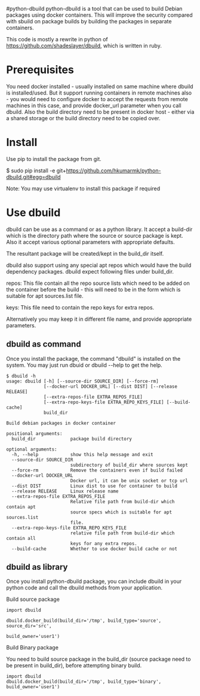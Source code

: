 #python-dbuild
python-dbuild is a tool that can be used to build Debian packages using docker
containers. This will improve the security compared with sbuild on package builds
by building the packages in separate containers.

This code is mostly a rewrite in python of
https://github.com/shadeslayer/dbuild, which is written in ruby.

# Prerequisites
 You need docker installed - usually installed on same machine where dbuild is
installed/used. But it support running containers in remote machines also - you
would need to configure docker to accept the requests from remote machines in
this case, and provide docker_url parameter when you call dbuild. Also the build
directory need to be present in docker host - either via a shared storage or the
build directory need to be copied over.

# Install
Use pip to install the package from git.

$ sudo pip install -e git+https://github.com/hkumarmk/python-dbuild.git#egg=dbuild

Note: You may use virtualenv to install this package if required

# Use dbuild

dbuild can be use as a command or as a python library. It accept a build-dir
which is the directory path where the source or source package is kept. Also it
accept various optional parameters with appropriate defaults.

The resultant package will be created/kept in the build_dir itself.

dbuild also support using any special apt repos which would have the build
dependency packages. dbuild expect following files under build_dir.

repos: This file contain all the repo source lists which need to be added on the
container before the build - this will need to be in the form which is suitable
for apt sources.list file.

keys: This file need to contain the repo keys for extra repos.

Alternatively you may keep it in different file name, and provide appropriate
parameters.

## dbuild as command

Once you install the package, the command "dbuild" is installed on the system.
You may just run dbuid or dbuild --help to get the help.

```
$ dbuild -h
usage: dbuild [-h] [--source-dir SOURCE_DIR] [--force-rm]
              [--docker-url DOCKER_URL] [--dist DIST] [--release RELEASE]
              [--extra-repos-file EXTRA_REPOS_FILE]
              [--extra-repo-keys-file EXTRA_REPO_KEYS_FILE] [--build-cache]
              build_dir

Build debian packages in docker container

positional arguments:
  build_dir             package build directory

optional arguments:
  -h, --help            show this help message and exit
  --source-dir SOURCE_DIR
                        subdirectory of build_dir where sources kept
  --force-rm            Remove the containers even if build failed
  --docker-url DOCKER_URL
                        Docker url, it can be unix socket or tcp url
  --dist DIST           Linux dist to use for container to build
  --release RELEASE     Linux release name
  --extra-repos-file EXTRA_REPOS_FILE
                        Relative file path from build-dir which contain apt
                        source specs which is suitable for apt sources.list
                        file.
  --extra-repo-keys-file EXTRA_REPO_KEYS_FILE
                        relative file path from build-dir which contain all
                        keys for any extra repos.
  --build-cache         Whether to use docker build cache or not
```

## dbuild as library

Once you install python-dbuild package, you can include dbuild in your
python code and call the dbuild methods from your application.

Build source package
```
import dbuild

dbuild.docker_build(build_dir='/tmp', build_type='source', source_dir='src',
                                                        build_owner='user1')
```

Build Binary package

You need to build source package in the build_dir (source package need to be
present in build_dir), before attempting binary build.

```
import dbuild
dbuild.docker_build(build_dir='/tmp', build_type='binary', build_owner='user1')
```
